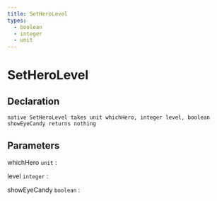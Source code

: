 ```yaml
---
title: SetHeroLevel
types:
  - boolean
  - integer
  - unit
---
```


# SetHeroLevel

## Declaration

```jass
native SetHeroLevel takes unit whichHero, integer level, boolean showEyeCandy returns nothing
```

## Parameters
whichHero `unit`
: 

level `integer`
: 

showEyeCandy `boolean`
: 

